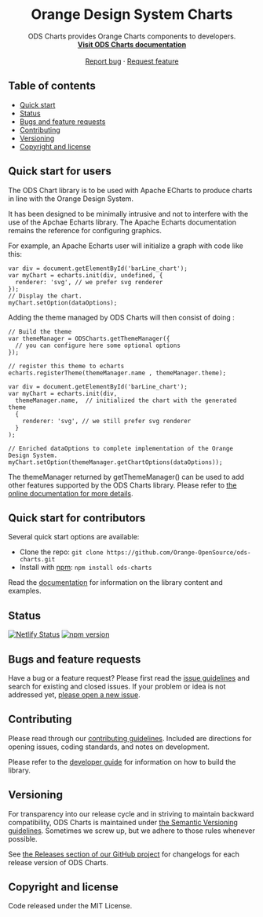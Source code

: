 <h1 align="center">Orange Design System Charts</h1>

<p align="center">
  ODS Charts provides Orange Charts components to developers.
  <br>
  <a href="https://ods-charts.netlify.app/"><strong>Visit ODS Charts documentation</strong></a>
  <br>
  <br>
  <a href="https://github.com/Orange-OpenSource/ods-charts/issues/new?assignees=-&labels=bug&template=bug_report.yml">Report bug</a>
  ·
  <a href="https://github.com/Orange-OpenSource/ods-charts/issues/new?assignees=&labels=feature&template=feature_request.yml">Request feature</a>
</p>

## Table of contents

- [Quick start](#quick-start)
- [Status](#status)
- [Bugs and feature requests](#bugs-and-feature-requests)
- [Contributing](#contributing)
- [Versioning](#versioning)
- [Copyright and license](#copyright-and-license)


## Quick start for users
The ODS Chart library is to be used with Apache ECharts to produce charts in line with the Orange Design System.

It has been designed to be minimally intrusive and not to interfere with the use of the Apchae Echarts library. The Apache Echarts documentation remains the reference for configuring graphics.

For example, an Apache Echarts user will initialize a graph with code like this:
```
var div = document.getElementById('barLine_chart');
var myChart = echarts.init(div, undefined, {
  renderer: 'svg', // we prefer svg renderer
});
// Display the chart.
myChart.setOption(dataOptions);
```

Adding the theme managed by ODS Charts will then consist of doing :
```
// Build the theme
var themeManager = ODSCharts.getThemeManager({
  // you can configure here some optional options
});

// register this theme to echarts
echarts.registerTheme(themeManager.name , themeManager.theme);

var div = document.getElementById('barLine_chart');
var myChart = echarts.init(div, 
  themeManager.name,  // initialized the chart with the generated theme 
  {
    renderer: 'svg', // we still prefer svg renderer
  }
);

// Enriched dataOptions to complete implementation of the Orange Design System.
myChart.setOption(themeManager.getChartOptions(dataOptions));  

```
The themeManager returned by getThemeManager() can be used to add other features supported by the ODS Charts library. Please refer to [the online documentation for more details](https://ods-charts.netlify.app/). 

## Quick start for contributors

Several quick start options are available:

- Clone the repo: `git clone https://github.com/Orange-OpenSource/ods-charts.git`
- Install with [npm](https://www.npmjs.com/): `npm install ods-charts`

Read the [documentation](https://ods-charts.netlify.app/) for information on the library content and examples.

## Status

[![Netlify Status](https://api.netlify.com/api/v1/badges/3df609fb-4f36-4c09-ba31-284e261f2d8d/deploy-status)](https://app.netlify.com/sites/ods-charts/deploys)
[![npm version](https://img.shields.io/npm/v/ods-charts?logo=npm&logoColor=fff)](https://www.npmjs.com/package/ods-charts)

## Bugs and feature requests

Have a bug or a feature request? Please first read the [issue guidelines](https://github.com/Orange-OpenSource/ods-charts/blob/main/CONTRIBUTING.md#using-the-issue-tracker) and search for existing and closed issues. If your problem or idea is not addressed yet, [please open a new issue](https://github.com/Orange-OpenSource/ods-charts/issues/new/choose).

## Contributing

Please read through our [contributing guidelines](https://github.com/Orange-OpenSource/ods-charts/blob/main/CONTRIBUTING.md). Included are directions for opening issues, coding standards, and notes on development.

Please refer to the [developer guide](https://github.com/Orange-OpenSource/ods-charts/blob/main/DEVELOP.md) for information on how to build the library.

## Versioning

For transparency into our release cycle and in striving to maintain backward compatibility, ODS Charts is maintained under [the Semantic Versioning guidelines](https://semver.org/). Sometimes we screw up, but we adhere to those rules whenever possible.

See [the Releases section of our GitHub project](https://github.com/Orange-OpenSource/ods-charts/releases) for changelogs for each release version of ODS Charts.

## Copyright and license

Code released under the MIT License.
